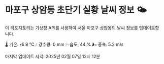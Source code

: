 
# 마포구 상암동 초단기 실황 날씨 정보 🌤️

이 리포지토리는 기상청 API를 사용하여 서울 마포구 상암동의 날씨 정보를 업데이트합니다. 

🌡️ 기온: -6.9 ℃
💧 강수량: 0 mm
💦 습도: 44 %
🌬️ 풍속: 5.2 m/s

마지막 업데이트 시각: 2025년 02월 07일 12시 12분    
